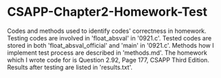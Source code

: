 # CSAPP-Chapter2-Homework-Test
Codes and methods used to identify codes' correctness in homework.
Testing codes are involved in 'float_absval' in '0921.c'.
Tested codes are stored in both 'float_absval_official' and 'main' in '0921.c'.
Methods how I implement test process are described in 'methods.md'.
The homework which I wrote code for is Question 2.92, Page 177, CSAPP Third Edition.
Results after testing are listed in 'results.txt'.
